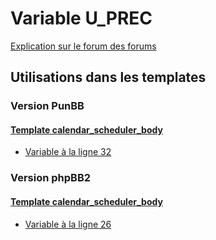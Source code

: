 # Variable U_PREC
[Explication sur le forum des forums](http://forum.forumactif.com/t294113-listing-des-variables#U_PREC)

## Utilisations dans les templates

### Version PunBB

#### [Template calendar_scheduler_body](punbb/calendar_scheduler_body.md)
* [Variable à la ligne 32](../punbb/calendar_scheduler_body.tpl#L32)

### Version phpBB2

#### [Template calendar_scheduler_body](subsilver/calendar_scheduler_body.md)
* [Variable à la ligne 26](../subsilver/calendar_scheduler_body.tpl#L26)